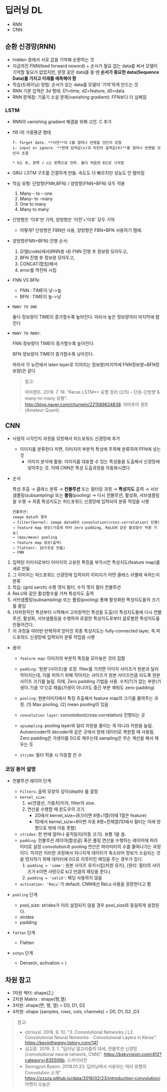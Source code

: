 

# 딥러닝 DL

* RNN
* CNN





## 순환 신경망(RNN)

* hidden 층에서 서로 값을 기억해 순환하는 것
* 지금까진 FNN(feed forward neword) + 순서가 필요 없는 data를 써서 모델이 기억할 필요가 없었지만, 문장 같은 data를 쓸 땐 **순서가 중요한 data(Sequence Data)를 가지고 미래를 예측해야 함**
* 학습(트레이닝) 방법: 순서가 있는 data를 모델이 ‘기억’하게 만드는 것
* RNN 기본 입력은 3d 형태. D1=time, d2=feature, d0=data
* RNN 문제점: 기울기 소실 문제(vanishing gradient): FFN보다 더 심해짐



### LSTM

* RNN의 vanishing gradient 해결을 위해 고안. C 추가

- f와 i의 가중평균 형태

  ```batch
  f: forget date. **이전**의 C를 얼마나 반영할 것인지 조절
  i: input or ignore. **현재 입력값(x)과 이전의 출력값(h)**를 얼마나 반영할 것인지 조절
  
  * h는 위, 왼쪽 / c는 왼쪽으로 전파. 둘다 처음엔 0으로 시작함
  ```

* GRU: LSTM 구조를 간결하게 만듦. 속도도 더 빠르지만 성능도 안 떨어짐 

* 학습 유형: 단방향(FNN,BFN) / 양방향(FNN+BFN) 모두 적용

  1. Many – to – one
  2. Many- to -many
  3. One to many
  4. Many to many

* 단방향은 ‘이후’만 기억, 양방향은 ‘이전’+’이후’ 모두 기억

  * 어떻게? 단방향은 FBN만 사용, 양방향은 FBN+BFN 사용하기 땜에.

* 양방향(FNN+BFN) 진행 순서: 

  1. 모델(code)에서(RNN층 내) FNN 진행 후 정보량 모아두고, 
  2. BFN 진행 후 정보량 모아두고,
  3. CONCAT(합침)해서 
  4. error를 역전파 시킴 

* FNN VS BFN:

  * FNN : TIME이 낮->높
  * BFN : TIME이 높->낮

* `MANY TO ONE`

  둘다 정보량이 TIME이 증가할수록 높아진다. 따라서 높은 정보량끼리 마지막에 합친다

* `MANY TO MANY`: 

  FNN 정보량이 TIME이 증가할수록 높아진다. 

  BFN 정보량이 TIME이 증가할수록 낮아진다.

  따라서 각 뉴런에서 laten layer로 이어지는 정보량(마지막에 FNN정보량+BFN정보량)은 같다

  > 참고: 
  >
  > 아마퀀트. 2019. 7. 19. "Keras LSTM** 유형 정리 (2/5) – 단층-단방향 & many-to-many 유형". http://blog.naver.com/chunjein/221589624838. 아마추어 퀀트 (Amateur Quant).








## CNN

* 사람의 시각인지 과정을 모방해서 피드포워드 신경망에 추가

  * 이미지를 분류한다 치면, 이미지의 부분적 특성에 주목해 분류하여 FFN에 넣는 것 
    * 이미지 분석에 활용: 이미지를 대표할 수 있는 특성들을 도출해서 신경망에 넣어주는 것. 이때 CNN은 특성 도출과정을 자동화시켰다. 

* 순서 

  특성 추출 → 클래스 분류 
  → **컨볼루션** 또는 필터링 과정 
  → **특성지도** 출력 
  → 서브샘플링(subsampling) 또는 **풀링**(pooling) 
  → 다시 컨볼루션, 활성화, 서브샘플링을 수행 
  → 최종 특성지도는 피드포워드 신경망에 입력되어 분류 작업을 시행

  ```batch
  컨볼루션: 
  image data의 경우
  → filter(kernel: image data와의 convolution(cross-correlation) 진행) 
  → feature map 생성(기호에 따라 zero padding, ReLU와 같은 활성함수 적용 가능)
  → (max/mean) pooling 
  → feature map 생성(출력) 
  → flatten(: 1D구조로 만듦) 
  → FNN
  ```



1. 입력된 이미지로부터 이미지의 고유한 특징을 부각시킨 특성지도(feature map)를 새로 만듦
2. 그 이미지는 피드포워드 신경망에 입력되어 이미지가 어떤 클래스 라벨에 속하는지 분류
3. 학습: (grid serch) 수평 엣지 필터, 수직 엣지 필터 컨볼루션
4. ReLU와 같은 활성함수를 거쳐 특성지도 출력
5. 서브샘플링(subsampling) 또는 풀링(pooling) 통해 활성화된 특성지도들의 크기를 줄임
6. (저차원적인 특성부터 시작해서 고차원적인 특성을 도출)이 특성지도들에 다시 컨볼루션, 활성화, 서브샘플링을 수행하여 로컬한 특성지도로부터 글로벌한 특성지도를 만들어간다.
7. 이 과정을 여러번 반복하여 얻어진 최종 특성지도는 fully-connected layer, 즉 피드포워드 신경망에 입력되어 분류 작업을 시행





* 용어

  * `feature map`: 이미지의 부분적 특징을 모아놓은 것의 집합

  * `padding`: ‘원본’(사이즈)을 조정. filter를 거치면 이미지 사이즈가 원본과 달리 작아지는데, 이를 피하기 위해 작아지는 사이즈가 원본 사이즈만큼 되도록 원본 사이즈 크기를 늘림. 이때, Zero padding 기법을 사용. 수치(?)가 없는 부분(가생이..?)을 ‘0’으로 채움(가생이 아니어도 중간 부분 채워도 zero-padding)

  * `pooling`: 원본이미지에서 특징 추출해서 feature map의 크기를 줄여주는 과정. 
    (1) Max pooling, (2) mean pooling이 있음 

  * `convolution layer`: convolution(cross-correlation) 진행되는 곳 

  * `upsampling`: pooling layer와 달리 차원을 줄이는 게 아니라 차원을 늘림. Autoencoder의 decoder와 같은 곳에서 원래 데이터로 복원할 때 사용됨. Zero padding은 가생이를 0으로 채우는데 sampling은 무슨 계산을 해서 채우는 듯

  * `stride`: 필터 적용 시 이동할 칸 수

      



### 코딩 용어 설명

* 컨볼루션 레이어 단계
  * `Filters`: 출력 모양의 깊이(depth) 를 결정
  * `kernel_size`: 
    1. w(연결선, 가중치)이자, filter의 size.
    2. 연산을 수행할 때 윈도우의 크기
       * 2D에서 kernel_size=(8,1)이면 8행+1열(이때 1열은 feature)
       * 1D에서 kernel_sizw=8이면 자동 8행+전체열(1D에서 필터는 아래 방향으로 밖에 이동 못함)
  * `strides`: 한 번에 얼마나 움직일지(이동 크기). 보통 1을 씀. 
  * `padding`: 
    컨볼루션 레이어(합성곱) 혹은 풀링 연산을 수행하는 레이어에 파라미터로 설정
    convolution과 pooling 연산은 파라미터의 수를 줄여나가는 과정이다. 하지만 이러한 과정에서 지나치게 데이터가 축소되어 정보가 소실되는 것을 방지하기 위해 데이터에 0으로 이루어진 패딩을 주는 경우가 있다.
    1. `padding = 'same'`: 원본 사이즈 유지시킴(차원 유지), 
       (원리: 필터의 사이즈가 k이면 사방으로 k/2 만큼의 패딩을 준다.)
    2. `padding = 'valid'`: 패딩 사용하지 않음 
  * `activation: ‘ReLu’`가 default. CNN에선 ReLu 사용을 권장한다고 함 

* `pooling` 단계
  * pool_size: strides가 미리 설정되지 않을 경우 pool_size와 동일하게 설정된다. 
  * strides
  * padding

* `fatten` 단계
  * Flatten

* `outpu` 단계
  * Dense(n, activation = )

 

 

## 차원 참고

* 1차원 벡터: shape(2,)
* 2차원 Matrix : shape(행,열)
* 3차원: shape(면, 행, 열) = D0, D1, D2
* 4차원: shape (samples, rows, cols, channels) = D0, D1, D2 ,D3 

 

 

> 참고: 
>
> * chrisysl. 2018. 9. 10. "3. Convolutional Networks / L2. Convolutional Neural Networks - Convolutional Layers in Keras". https://kevinthegrey.tistory.com/141
> * 심교훈. 2019. 3. 1. "딥러닝 알고리즘의 대세, 컨볼루션 신경망(convolutional neural network, CNN)". https://bskyvision.com/412?category=635506b. 스카이비전
> * Seongyun Byeon. 2018.01.23. 딥러닝에서 사용되는 여러 유형의 Convolution 소개". https://zzsza.github.io/data/2018/02/23/introduction-convolution/. 어쩐지 오늘은

 

 

 



 